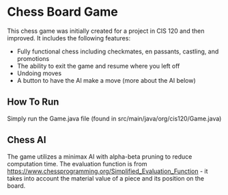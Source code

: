 # Chess Board Game

This chess game was initially created for a project in CIS 120 and then improved. It includes the following features:
- Fully functional chess including checkmates, en passants, castling, and promotions
- The ability to exit the game and resume where you left off
- Undoing moves
- A button to have the AI make a move (more about the AI below)

## How To Run

Simply run the Game.java file (found in src/main/java/org/cis120/Game.java)

## Chess AI

The game utilizes a minimax AI with alpha-beta pruning to reduce computation time. The evaluation function is from https://www.chessprogramming.org/Simplified_Evaluation_Function - it takes into account the material value of a piece and its position on the board.
